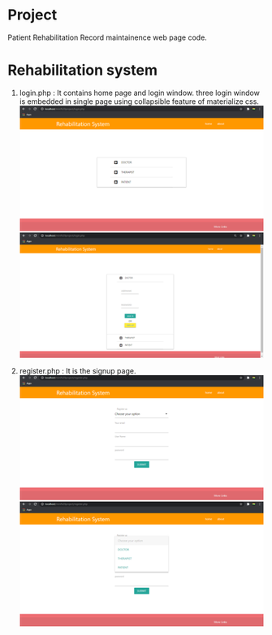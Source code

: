 # Project
Patient Rehabilitation Record maintainence web page code.

# Rehabilitation system
1. login.php :
It contains home page and login window.
three login window is embedded in single page using collapsible feature of materialize css.
![](screen%20shots/home%20page.png)
![](screen%20shots/login.png)


2. register.php :
It is the signup page.
![](screen%20shots/register.png)
![](screen%20shots/register(1).png)



